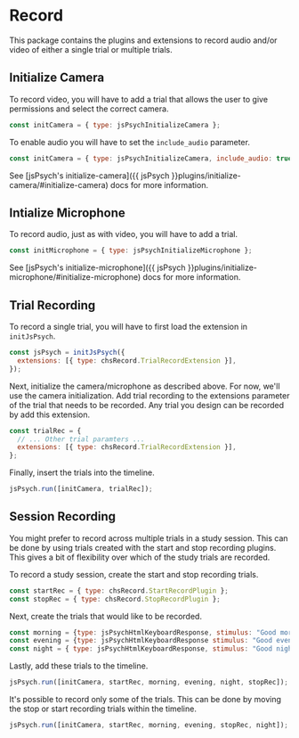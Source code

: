 # Record

This package contains the plugins and extensions to record audio and/or video of either a single trial or multiple trials.

## Initialize Camera

To record video, you will have to add a trial that allows the user to give permissions and select the correct camera.

```javascript
const initCamera = { type: jsPsychInitializeCamera };
```

To enable audio you will have to set the `include_audio` parameter.

```javascript
const initCamera = { type: jsPsychInitializeCamera, include_audio: true };
```

See [jsPsych's initialize-camera]({{ jsPsych }}plugins/initialize-camera/#initialize-camera) docs for more information.

## Intialize Microphone

To record audio, just as with video, you will have to add a trial.

```javascript
const initMicrophone = { type: jsPsychInitializeMicrophone };
```

See [jsPsych's initialize-microphone]({{ jsPsych }}plugins/initialize-microphone/#initialize-microphone) docs for more information.

## Trial Recording

To record a single trial, you will have to first load the extension in `initJsPsych`.

```javascript
const jsPsych = initJsPsych({
  extensions: [{ type: chsRecord.TrialRecordExtension }],
});
```

Next, initialize the camera/microphone as described above. For now, we'll use the camera initialization. Add trial recording to the extensions parameter of the trial that needs to be recorded. Any trial you design can be recorded by add this extension.

```javascript
const trialRec = {
  // ... Other trial paramters ...
  extensions: [{ type: chsRecord.TrialRecordExtension }],
};
```

Finally, insert the trials into the timeline.

```javascript
jsPsych.run([initCamera, trialRec]);
```

## Session Recording

You might prefer to record across multiple trials in a study session. This can be done by using trials created with the start and stop recording plugins. This gives a bit of flexibility over which of the study trials are recorded. 

To record a study session, create the start and stop recording trials.

```javascript
const startRec = { type: chsRecord.StartRecordPlugin };
const stopRec = { type: chsRecord.StopRecordPlugin };
```

Next, create the trials that would like to be recorded.

```javascript
const morning = {type: jsPsychHtmlKeyboardResponse, stimulus: "Good morning!"};
const evening = {type: jsPsychHtmlKeyboardResponse stimulus: "Good evening!"};
const night = { type: jsPsychHtmlKeyboardResponse, stimulus: "Good night!" };
```

Lastly, add these trials to the timeline.

```javascript
jsPsych.run([initCamera, startRec, morning, evening, night, stopRec]);
```

It's possible to record only some of the trials. This can be done by moving the stop or start recording trials within the timeline.

```javascript
jsPsych.run([initCamera, startRec, morning, evening, stopRec, night]);
```
